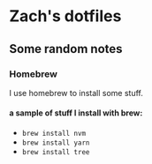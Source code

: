 # Zach's dotfiles

## Some random notes

### Homebrew

I use homebrew to install some stuff.

#### a sample of stuff I install with brew:

-   `brew install nvm`
-   `brew install yarn`
-   `brew install tree`
